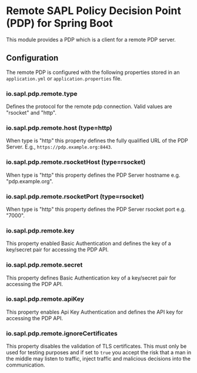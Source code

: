 # Remote SAPL Policy Decision Point (PDP) for Spring Boot

This module provides a PDP which is a client for a remote PDP server.

## Configuration

The remote PDP is configured with the following properties stored in an ```application.yml``` or ```application.properties``` file.

### io.sapl.pdp.remote.type
Defines the protocol for the remote pdp connection. Valid values are "rsocket" and "http".

### io.sapl.pdp.remote.host (type=http)
When type is "http" this property defines the fully qualified URL of the PDP Server. E.g., ```https://pdp.example.org:8443```.

### io.sapl.pdp.remote.rsocketHost (type=rsocket)
When type is "http" this property defines the PDP Server hostname e.g. "pdp.example.org".

### io.sapl.pdp.remote.rsocketPort (type=rsocket)
When type is "http" this property defines the PDP Server rsocket port e.g. "7000".

### io.sapl.pdp.remote.key
This property enabled Basic Authentication and defines the key of a key/secret pair for accessing the PDP API.

### io.sapl.pdp.remote.secret
This property defines Basic Authentication key of a key/secret pair for accessing the PDP API.

### io.sapl.pdp.remote.apiKey
This property enables Api Key Authentication and defines the API key for accessing the PDP API.

### io.sapl.pdp.remote.ignoreCertificates
This property disables the validation of TLS certificates. This must only be used for testing purposes and if set to ```true``` you accept the risk that a man in the middle may listen to traffic, inject traffic and malicious decisions into the communication.
